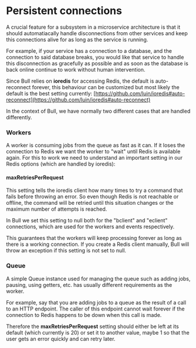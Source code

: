 # Persistent connections

A crucial feature for a subsystem in a microservice architecture is that it should automatiacally handle disconnections from other services and keep this connections alive for as long as the service is running.

For example, if your service has a connection to a database, and the connection to said database breaks, you would like that service to handle this disconnection as gracefully as possible and as soon as the database is back online continue to work without human intervention.

Since Bull relies on **ioredis** for accessing Redis, the default is auto-reconnect forever, this behaviour can be customized but most likely the default is the best setting currently: [https://github.com/luin/ioredis#auto-reconnect](https://github.com/luin/ioredis#auto-reconnect)

In the context of Bull, we have normally two different cases that are handled differently.&#x20;

### Workers

A worker is consuming jobs from the queue as fast as it can. If it loses the connection to Redis we want the worker to "wait" until Redis is available again. For this to work we need to understand an important setting in our Redis options (which are handled by ioredis):

#### maxRetriesPerRequest

This setting tells the ioredis client how many times to try a command that fails before throwing an error. So even though Redis is not reachable or offline, the command will be retried until this situation changes or the maximum number of attempts is reached.

In Bull we set this setting to null both for the "bclient" and "eclient" connections, which are used for the workers and events respectively.

This guarantees that the workers will keep processing forever as long as there is a working connection. If you create a Redis client manually, Bull will throw an exception if this setting is not set to null.

### Queue

A simple Queue instance used for managing the queue such as adding jobs, pausing, using getters, etc. has usually different requirements as the worker.&#x20;

For example, say that you are adding jobs to a queue as the result of a call to an HTTP endpoint. The caller of this endpoint cannot wait forever if the connection to Redis happens to be down when this call is made.

Therefore the **maxRetriesPerRequest** setting should either be left at its default (which currently is 20) or set it to another value, maybe 1 so that the user gets an error quickly and can retry later.



